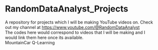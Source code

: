 # RandomDataAnalyst_Projects
A repository for projects which I will be making YouTube videos on. Check out my channel at https://www.youtube.com/@RandomDataAnalyst
<br>The codes here would correspond to videos that I will be making and I would link them here once its available.
<br>MountainCar Q-Learning 

